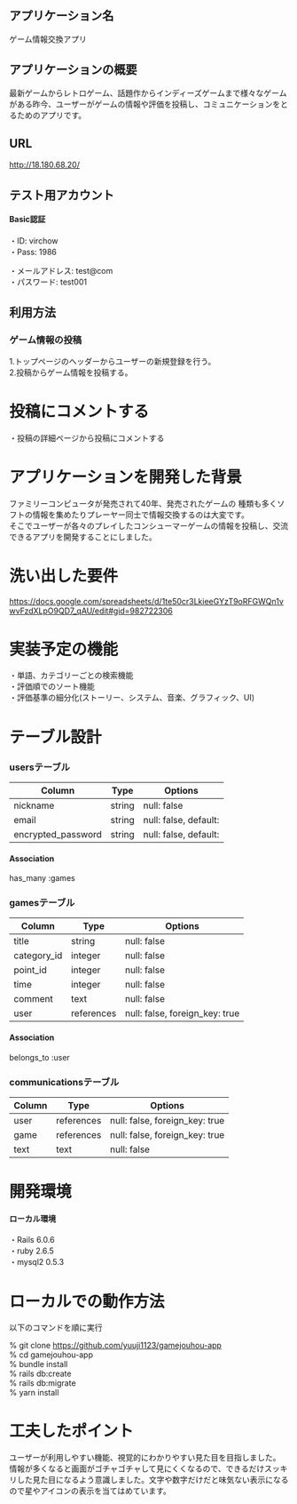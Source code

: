 ## アプリケーション名

ゲーム情報交換アプリ


## アプリケーションの概要

最新ゲームからレトロゲーム、話題作からインディーズゲームまで様々なゲームがある昨今、ユーザーがゲームの情報や評価を投稿し、コミュニケーションをとるためのアプリです。


## URL

http://18.180.68.20/


## テスト用アカウント

#### Basic認証

・ID: virchow  
・Pass: 1986

・メールアドレス: test@com  
・パスワード: test001


## 利用方法

### ゲーム情報の投稿

1.トップページのヘッダーからユーザーの新規登録を行う。  
2.投稿からゲーム情報を投稿する。


# 投稿にコメントする

・投稿の詳細ページから投稿にコメントする

# アプリケーションを開発した背景

ファミリーコンピュータが発売されて40年、発売されたゲームの
種類も多くソフトの情報を集めたりプレーヤー同士で情報交換するのは大変です。  
そこでユーザーが各々のプレイしたコンシューマーゲームの情報を投稿し、交流できるアプリを開発することにしました。

# 洗い出した要件

https://docs.google.com/spreadsheets/d/1te50cr3LkieeGYzT9oRFGWQn1vwvFzdXLpO9QD7_qAU/edit#gid=982722306

# 実装予定の機能

・単語、カテゴリーごとの検索機能  
・評価順でのソート機能  
・評価基準の細分化(ストーリー、システム、音楽、グラフィック、UI)

# テーブル設計

### usersテーブル
| Column   | Type   | Options     |
|----------|--------|-------------|
| nickname | string | null: false |
| email    | string | null: false, default: |
| encrypted_password | string | null: false, default: |

#### Association
has_many :games

### gamesテーブル
| Column   | Type   | Options     |
|----------|--------|-------------|
| title | string | null: false |
| category_id    | integer | null: false |
| point_id | integer | null: false |
| time | integer | null: false |
| comment    | text | null: false |
| user | references | null: false, foreign_key: true |


#### Association
belongs_to :user

### communicationsテーブル
| Column   | Type   | Options     |
|----------|--------|-------------|
| user | references | null: false, foreign_key: true |
| game    | references | null: false, foreign_key: true |
| text | text | null: false |

# 開発環境

#### ローカル環境
・Rails 6.0.6  
・ruby 2.6.5  
・mysql2 0.5.3

# ローカルでの動作方法
以下のコマンドを順に実行

% git clone https://github.com/yuuji1123/gamejouhou-app  
% cd gamejouhou-app  
% bundle install  
% rails db:create  
% rails db:migrate  
% yarn install

# 工夫したポイント

ユーザーが利用しやすい機能、視覚的にわかりやすい見た目を目指しました。  
情報が多くなると画面がゴチャゴチャして見にくくなるので、できるだけスッキリした見た目になるよう意識しました。文字や数字だけだと味気ない表示になるので星やアイコンの表示を当てはめています。
